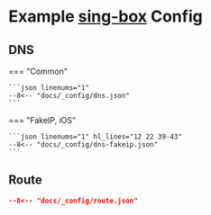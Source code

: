 # Example [sing-box](https://sing-box.sagernet.org) Config

## DNS

=== "Common"

    ```json linenums="1"
    --8<-- "docs/_config/dns.json"
    ```

=== "FakeIP, iOS"

    ```json linenums="1" hl_lines="12 22 39-43"
    --8<-- "docs/_config/dns-fakeip.json"
    ```

## Route

```json linenums="1"
--8<-- "docs/_config/route.json"
```
